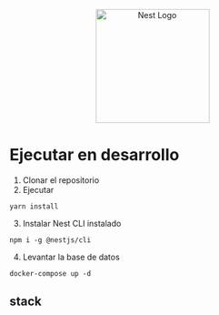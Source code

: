 <p align="center">
  <a href="http://nestjs.com/" target="blank"><img src="https://nestjs.com/img/logo-small.svg" width="200" alt="Nest Logo" /></a>
</p>

# Ejecutar en desarrollo

1. Clonar el repositorio
2. Ejecutar

```
yarn install
```

3. Instalar Nest CLI instalado

```
npm i -g @nestjs/cli
```

4. Levantar la base de datos

```
docker-compose up -d
```

## stack 